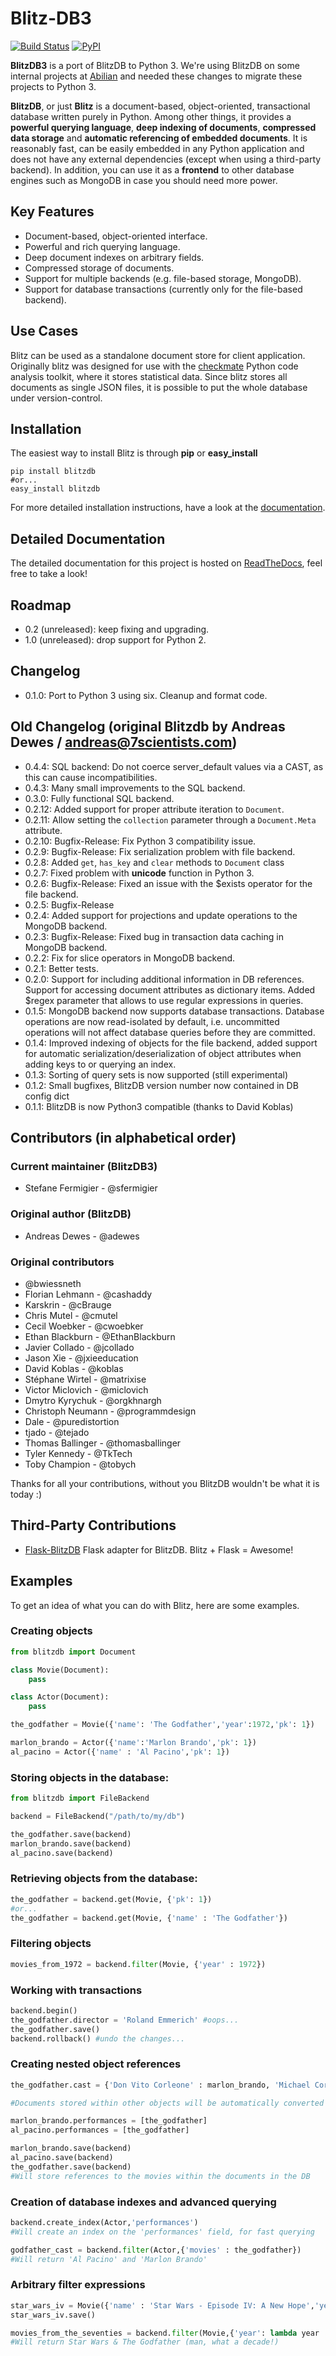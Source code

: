 # Blitz-DB3

[![Build Status](https://travis-ci.org/abilian/blitzdb3.svg?branch=master)](https://travis-ci.org/abilian/blitzdb3)
[![PyPI](https://img.shields.io/pypi/v/blitzdb3.svg?maxAge=1000)](https://pypi.python.org/pypi/blitzdb3)

**BlitzDB3** is a port of BlitzDB to Python 3. We're using BlitzDB on some internal projects at [Abilian](https://www.abilian.com/) and needed these changes to migrate these projects to Python 3.

**BlitzDB**, or just **Blitz** is a document-based, object-oriented, transactional database written purely in Python. Among other things, it provides a **powerful querying language**, **deep indexing of documents**, **compressed data storage** and **automatic referencing of embedded documents**. It is reasonably fast, can be easily embedded in any Python application and does not have any external dependencies (except when using a third-party backend). In addition, you can use it as a **frontend** to other database engines such as MongoDB in case you should need more power.

## Key Features

* Document-based, object-oriented interface.
* Powerful and rich querying language.
* Deep document indexes on arbitrary fields.
* Compressed storage of documents.
* Support for multiple backends (e.g. file-based storage, MongoDB).
* Support for database transactions (currently only for the file-based backend).

## Use Cases

Blitz can be used as a standalone document store for client application. Originally blitz was designed for use with the [checkmate](https://github.com/quantifiedcode/checkmate) Python code analysis toolkit, where it stores statistical data. Since blitz stores all documents as single JSON files, it is possible to put the whole database under version-control.

## Installation

The easiest way to install Blitz is through **pip** or **easy_install**

    pip install blitzdb
    #or...
    easy_install blitzdb

For more detailed installation instructions, have a look at the [documentation](http://blitzdb.readthedocs.org).

## Detailed Documentation

The detailed documentation for this project is hosted on [ReadTheDocs](http://blitzdb.readthedocs.org), feel free to take a look!

## Roadmap

* 0.2 (unreleased): keep fixing and upgrading.
* 1.0 (unreleased): drop support for Python 2.

## Changelog

* 0.1.0: Port to Python 3 using six. Cleanup and format code. 

## Old Changelog (original Blitzdb by Andreas Dewes / andreas@7scientists.com)

* 0.4.4: SQL backend: Do not coerce server_default values via a CAST, as this can cause incompatibilities.
* 0.4.3: Many small improvements to the SQL backend.
* 0.3.0: Fully functional SQL backend.
* 0.2.12: Added support for proper attribute iteration to `Document`.
* 0.2.11: Allow setting the `collection` parameter through a `Document.Meta` attribute.
* 0.2.10: Bugfix-Release: Fix Python 3 compatibility issue.
* 0.2.9: Bugfix-Release: Fix serialization problem with file backend.
* 0.2.8: Added `get`, `has_key` and `clear` methods to `Document` class
* 0.2.7: Fixed problem with __unicode__ function in Python 3.
* 0.2.6: Bugfix-Release: Fixed an issue with the $exists operator for the file backend.
* 0.2.5: Bugfix-Release
* 0.2.4: Added support for projections and update operations to the MongoDB backend.
* 0.2.3: Bugfix-Release: Fixed bug in transaction data caching in MongoDB backend.
* 0.2.2: Fix for slice operators in MongoDB backend.
* 0.2.1: Better tests.
* 0.2.0: Support for including additional information in DB references. Support for accessing document attributes as dictionary items.
         Added $regex parameter that allows to use regular expressions in queries.
* 0.1.5: MongoDB backend now supports database transactions. Database operations are now read-isolated by default, i.e.
         uncommitted operations will not affect database queries before they are committed.
* 0.1.4: Improved indexing of objects for the file backend, added support for automatic serialization/deserialization
         of object attributes when adding keys to or querying an index.
* 0.1.3: Sorting of query sets is now supported (still experimental)
* 0.1.2: Small bugfixes, BlitzDB version number now contained in DB config dict
* 0.1.1: BlitzDB is now Python3 compatible (thanks to David Koblas)

## Contributors (in alphabetical order)

### Current maintainer (BlitzDB3)

* Stefane Fermigier - @sfermigier

### Original author (BlitzDB)

* Andreas Dewes - @adewes

### Original contributors

*  @bwiessneth
*  Florian Lehmann - @cashaddy
*  Karskrin - @cBrauge
*  Chris Mutel - @cmutel
*  Cecil Woebker - @cwoebker
*  Ethan Blackburn - @EthanBlackburn
*  Javier Collado - @jcollado
*  Jason Xie - @jxieeducation
*  David Koblas - @koblas
*  Stéphane Wirtel - @matrixise
*  Victor Miclovich - @miclovich
*  Dmytro Kyrychuk - @orgkhnargh
*  Christoph Neumann - @programmdesign
*  Dale - @puredistortion
*  tjado - @tejado
*  Thomas Ballinger - @thomasballinger
*  Tyler Kennedy - @TkTech
*  Toby Champion - @tobych

Thanks for all your contributions, without you BlitzDB wouldn't be what it is today :)

## Third-Party Contributions

* [Flask-BlitzDB](https://github.com/puredistortion/flask-blitzdb) Flask adapter for BlitzDB. Blitz + Flask = Awesome!

## Examples

To get an idea of what you can do with Blitz, here are some examples.

### Creating objects

```python
from blitzdb import Document

class Movie(Document):
    pass

class Actor(Document):
    pass

the_godfather = Movie({'name': 'The Godfather','year':1972,'pk': 1})

marlon_brando = Actor({'name':'Marlon Brando','pk': 1})
al_pacino = Actor({'name' : 'Al Pacino','pk': 1})
```

### Storing objects in the database:

```python
from blitzdb import FileBackend

backend = FileBackend("/path/to/my/db")

the_godfather.save(backend)
marlon_brando.save(backend)
al_pacino.save(backend)
```

### Retrieving objects from the database:

```python
the_godfather = backend.get(Movie, {'pk': 1})
#or...
the_godfather = backend.get(Movie, {'name' : 'The Godfather'})
```

### Filtering objects

```python
movies_from_1972 = backend.filter(Movie, {'year' : 1972})
```

### Working with transactions

```python
backend.begin()
the_godfather.director = 'Roland Emmerich' #oops...
the_godfather.save()
backend.rollback() #undo the changes...
```

### Creating nested object references

```python
the_godfather.cast = {'Don Vito Corleone' : marlon_brando, 'Michael Corleone' : al_pacino}

#Documents stored within other objects will be automatically converted to database references.

marlon_brando.performances = [the_godfather]
al_pacino.performances = [the_godfather]

marlon_brando.save(backend)
al_pacino.save(backend)
the_godfather.save(backend)
#Will store references to the movies within the documents in the DB
```

### Creation of database indexes and advanced querying

```python
backend.create_index(Actor,'performances')
#Will create an index on the 'performances' field, for fast querying

godfather_cast = backend.filter(Actor,{'movies' : the_godfather})
#Will return 'Al Pacino' and 'Marlon Brando'
```

### Arbitrary filter expressions

```python
star_wars_iv = Movie({'name' : 'Star Wars - Episode IV: A New Hope','year': 1977})
star_wars_iv.save()

movies_from_the_seventies = backend.filter(Movie,{'year': lambda year : year >= 1970 and year < 1980})
#Will return Star Wars & The Godfather (man, what a decade!)
```
